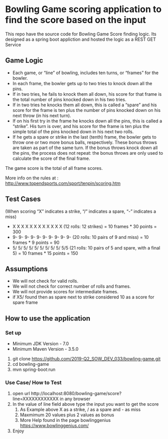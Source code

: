 # Bowling Game scoring application to find the score based on the input

This repo have the source code for Bowling Game Score finding logic. Its designed as a spring boot appliction and hosted the logic as a REST GET Service

## Game Logic

* Each game, or “line” of bowling, includes ten turns, or “frames” for the bowler.
* In each frame, the bowler gets up to two tries to knock down all the pins.
* If in two tries, he fails to knock them all down, his score for that frame is the total number of pins knocked down in his two tries.
* If in two tries he knocks them all down, this is called a “spare” and his score for the frame is ten plus the number of pins knocked down on his next throw (in his next turn).
* If on his first try in the frame he knocks down all the pins, this is called a “strike”. His turn is over, and his score for the frame is ten plus the simple total of the pins knocked down in his next two rolls.
* If he gets a spare or strike in the last (tenth) frame, the bowler gets to throw one or two more bonus balls, respectively. These bonus throws are taken as part of the same turn. If the bonus throws knock down all the pins, the process does not repeat: the bonus throws are only used to calculate the score of the final frame.

The game score is the total of all frame scores.

More info on the rules at : http://www.topendsports.com/sport/tenpin/scoring.htm

## Test Cases

(When scoring “X” indicates a strike, “/” indicates a spare, “-” indicates a miss)

 * X X X X X X X X X X X X (12 rolls: 12 strikes) = 10 frames * 30 points = 300
 * 9- 9- 9- 9- 9- 9- 9- 9- 9- 9- (20 rolls: 10 pairs of 9 and miss) = 10 frames * 9 points = 90
 * 5/ 5/ 5/ 5/ 5/ 5/ 5/ 5/ 5/ 5/5 (21 rolls: 10 pairs of 5 and spare, with a final 5) = 10 frames * 15 points = 150

## Assumptions

* We will not check for valid rolls.
* We will not check for correct number of rolls and frames.
* We will not provide scores for intermediate frames.
* if X5/ found then as spare next to strike considered 10 as a score for spare frame

## How to use the application

### Set up

* Minimum JDK Version - 7.0
* Minimum Maven Version - 3.5.0

1. git clone https://github.com/2019-Q2_SOW_DEV_033/bowling-game.git
2. cd bowling-game
3. mvn spring-boot:run

### Use Case/ How to Test

1. open url http://localhost:8080/bowling-game/score?line=XXXXXXXXXXXX in any browser
2. In the value of line field above type the input you want to get the score 
    1. As Example above X as a strike, / as a spare and - as miss
    2. Maxmimum 20 values plus 2 values as bonus
    3. More Help found in the page bowlinggenius https://www.bowlinggenius.com/
3. Enjoy


